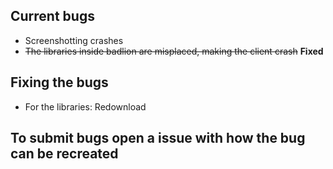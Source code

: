 ## Current bugs
- Screenshotting crashes
- ~~The libraries inside badlion are misplaced, making the client crash~~ **Fixed**

## Fixing the bugs
- For the libraries: Redownload

## To submit bugs open a issue with how the bug can be recreated
